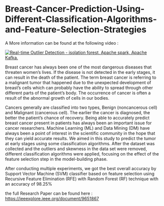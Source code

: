 # Breast-Cancer-Prediction-Using-Different-Classification-Algorithms-and-Feature-Selection-Strategies

A More information can be found at the following video :

[![Real-time Outlier Detection - isolation forest, Apache spark, Apache Kafka.](https://i.ytimg.com/vi/MlksK7Exxrg/maxresdefault.jpg)](https://www.youtube.com/watch?v=MlksK7Exxrg&feature=youtu.be&ab_channel=mhdSabha)



Breast cancer has always been one of the most dangerous diseases that threaten women’s lives. If the disease is not detected in the early stages, it can result in the death of the patient. The term breast cancer is referring to a malignant tumor that happened due to the unexpected development of breast’s cells which can probably have the ability to spread through other different parts of the patient’s body. The occurrence of cancer is often a result of the abnormal growth of cells in our bodies.

Cancers generally are classified into two types, Benign (noncancerous cell) and Malignant (cancerous cell). The earlier the cancer is diagnosed, the better the patient’s chance of recovery. Being able to accurately predict breast cancer present in patients has always been an important issue for cancer researchers. Machine Learning (ML) and Data Mining (DM) have always been a point of interest in the scientific community in the hope that they can yield accurate results. We aimed in this study to predict the tumor at early stages using some classification algorithms. After the dataset was collected and the outliers and skewness in the data set were removed, different classification algorithms were applied, focusing on the effect of the feature selection step in the model-building phase. 

After conducting multiple experiments, we got the best overall accuracy by Support Vector Machine (SVM) classifier based on feature selection using Recursive Feature Elimination (RFE) with Random Forest (RF) technique with an accuracy of 98.25%


the full Research Paper can be found here : https://ieeexplore.ieee.org/document/9651867
